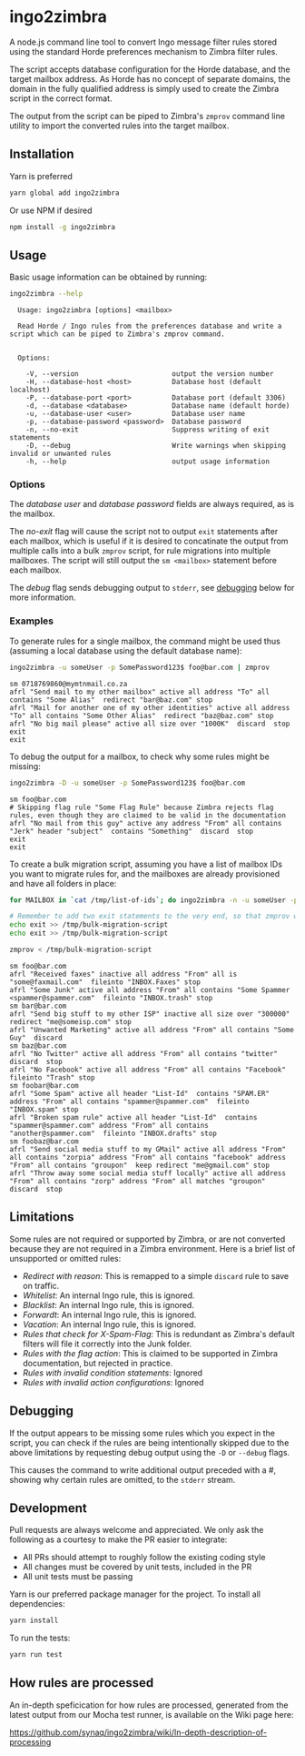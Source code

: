 # ingo2zimbra

A node.js command line tool to convert Ingo message filter rules stored using
the standard Horde preferences mechanism to Zimbra filter rules.

The script accepts database configuration for the Horde database, and the target
mailbox address. As Horde has no concept of separate domains, the domain in the
fully qualified address is simply used to create the Zimbra script in the correct
format.

The output from the script can be piped to Zimbra's `zmprov` command line utility
to import the converted rules into the target mailbox.

## Installation

Yarn is preferred

```bash
yarn global add ingo2zimbra
```

Or use NPM if desired

```bash
npm install -g ingo2zimbra
```

## Usage

Basic usage information can be obtained by running:

```bash
ingo2zimbra --help
```

```
  Usage: ingo2zimbra [options] <mailbox>

  Read Horde / Ingo rules from the preferences database and write a script which can be piped to Zimbra's zmprov command.


  Options:

    -V, --version                       output the version number
    -H, --database-host <host>          Database host (default localhost)
    -P, --database-port <port>          Database port (default 3306)
    -d, --database <database>           Database name (default horde)
    -u, --database-user <user>          Database user name
    -p, --database-password <password>  Database password
    -n, --no-exit                       Suppress writing of exit statements
    -D, --debug                         Write warnings when skipping invalid or unwanted rules
    -h, --help                          output usage information
```

### Options

The *database user* and *database password* fields are always required, as is the mailbox.

The *no-exit* flag will cause the script not to output `exit` statements after each mailbox,
which is useful if it is desired to concatinate the output from multiple calls into a bulk
`zmprov` script, for rule migrations into multiple mailboxes. The script will still output
the `sm <mailbox>` statement before each mailbox.

The *debug* flag sends debugging output to `stderr`, see [debugging](#debugging) below for
more information.

### Examples

To generate rules for a single mailbox, the command might be used thus (assuming a local 
database using the default database name):

```bash
ingo2zimbra -u someUser -p SomePassword123$ foo@bar.com | zmprov
```

```
sm 0718769860@mymtnmail.co.za
afrl "Send mail to my other mailbox" active all address "To" all contains "Some Alias"  redirect "bar@baz.com" stop
afrl "Mail for another one of my other identities" active all address "To" all contains "Some Other Alias"  redirect "baz@baz.com" stop
afrl "No big mail please" active all size over "1000K"  discard  stop
exit
exit
```

To debug the output for a mailbox, to check why some rules might be missing:

```bash
ingo2zimbra -D -u someUser -p SomePassword123$ foo@bar.com
```

```
sm foo@bar.com
# Skipping flag rule "Some Flag Rule" because Zimbra rejects flag rules, even though they are claimed to be valid in the documentation
afrl "No mail from this guy" active any address "From" all contains "Jerk" header "subject"  contains "Something"  discard  stop
exit
exit
```

To create a bulk migration script, assuming you have a list of mailbox IDs you want
to migrate rules for, and the mailboxes are already provisioned and have all folders
in place:

```bash
for MAILBOX in `cat /tmp/list-of-ids`; do ingo2zimbra -n -u someUser -p SomePassword123$ ${MAILBOX}@target-domain.com >> /tmp/bulk-migration-script; done

# Remember to add two exit statements to the very end, so that zmprov will exit after consuming the script
echo exit >> /tmp/bulk-migration-script
echo exit >> /tmp/bulk-migration-script

zmprov < /tmp/bulk-migration-script
```

```
sm foo@bar.com
afrl "Received faxes" inactive all address "From" all is "some@faxmail.com"  fileinto "INBOX.Faxes" stop
afrl "Some Junk" active all address "From" all contains "Some Spammer <spammer@spammer.com"  fileinto "INBOX.trash" stop
sm bar@bar.com
afrl "Send big stuff to my other ISP" inactive all size over "300000"  redirect "me@someisp.com" stop
afrl "Unwanted Marketing" active all address "From" all contains "Some Guy"  discard
sm baz@bar.com
afrl "No Twitter" active all address "From" all contains "twitter"  discard  stop
afrl "No Facebook" active all address "From" all contains "Facebook"  fileinto "Trash" stop
sm foobar@bar.com
afrl "Some Spam" active all header "List-Id"  contains "SPAM.ER" address "From" all contains "spammer@spammer.com"  fileinto "INBOX.spam" stop
afrl "Broken spam rule" active all header "List-Id"  contains "spammer@spammer.com" address "From" all contains "another@spammer.com"  fileinto "INBOX.drafts" stop
sm foobaz@bar.com
afrl "Send social media stuff to my GMail" active all address "From" all contains "zorpia" address "From" all contains "facebook" address "From" all contains "groupon"  keep redirect "me@gmail.com" stop
afrl "Throw away some social media stuff locally" active all address "From" all contains "zorp" address "From" all matches "groupon"  discard  stop
```

## Limitations

Some rules are not required or supported by Zimbra, or are not converted because
they are not required in a Zimbra environment. Here is a brief list of unsupported
or omitted rules:

* *Redirect with reason*: This is remapped to a simple `discard` rule to save on traffic.
* *Whitelist*: An internal Ingo rule, this is ignored.
* *Blacklist*: An internal Ingo rule, this is ignored.
* *Forwardt*: An internal Ingo rule, this is ignored.
* *Vacation*: An internal Ingo rule, this is ignored.
* *Rules that check for X-Spam-Flag*: This is redundant as Zimbra's default filters will file it correctly into the Junk folder.
* *Rules with the flag action*: This is claimed to be supported in Zimbra documentation, but rejected in practice.
* *Rules with invalid condition statements*: Ignored
* *Rules with invalid action configurations*: Ignored

<a name="debugging"></a>
## Debugging

If the output appears to be missing some rules which you expect in the script, you
can check if the rules are being intentionally skipped due to the above limitations by
requesting debug output using the `-D` or `--debug` flags.

This causes the command to write additional output preceded with a #, showing
why certain rules are omitted, to the `stderr` stream.

## Development

Pull requests are always welcome and appreciated. We only ask the following as a courtesy
to make the PR easier to integrate:

- All PRs should attempt to roughly follow the existing coding style
- All changes must be covered by unit tests, included in the PR
- All unit tests must be passing

Yarn is our preferred package manager for the project. To install all dependencies:

```bash
yarn install
```

To run the tests:

```bash
yarn run test
```

## How rules are processed

An in-depth speficication for how rules are processed, generated from the latest output
from our Mocha test runner, is available on the Wiki page here:

https://github.com/synaq/ingo2zimbra/wiki/In-depth-description-of-processing